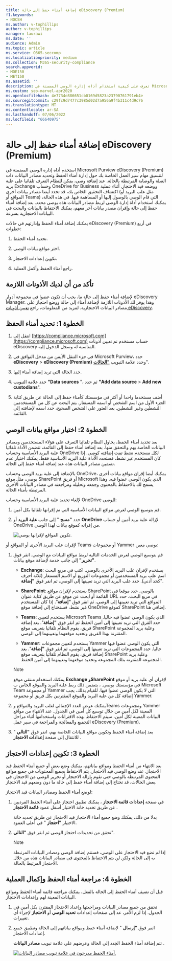 ```yaml
---
title: إضافة أمناء حفظ إلى حالة eDiscovery (Premium)
f1.keywords:
- NOCSH
ms.author: v-tophillips
author: v-tophillips
manager: laurawi
ms.date: ''
audience: Admin
ms.topic: article
ms.service: O365-seccomp
ms.localizationpriority: medium
ms.collection: M365-security-compliance
search.appverid:
- MOE150
- MET150
ms.assetid: ''
description: تعرف على كيفية استخدام أداة إدارة الوصي المضمنة في Microsoft Purview eDiscovery (Premium) لتنسيق مهام سير العمل وتحديد مصادر البيانات ذات الصلة في حالة ما.
ms.custom: seo-marvel-apr2020
ms.openlocfilehash: 4e7734e886651cb0169d5823a23790761791eb4e
ms.sourcegitcommit: c29fc9d7477c3985d02d7a956a9f4b311c4d9c76
ms.translationtype: MT
ms.contentlocale: ar-SA
ms.lasthandoff: 07/06/2022
ms.locfileid: "66640975"
---
```

# <a name="add-custodians-to-an-ediscovery-premium-case"></a>إضافة أمناء حفظ إلى حالة eDiscovery (Premium)

استخدم أداة إدارة الوصي المضمنة في Microsoft Purview eDiscovery (Premium) لتنسيق مهام سير العمل الخاصة بك حول إدارة أمناء الحفظ وتحديد مصادر البيانات ذات الصلة والوصاية المرتبطة بالحالة. عند إضافة وصي، يمكن للنظام التعرف تلقائيا على علبة بريد Exchange وحساب OneDrive for Business ووضعه قيد الاحتجاز. أثناء عملية اكتشاف التحقيق الخاص بك، قد تحدد أيضا مصادر بيانات أخرى (مثل علب البريد أو المواقع أو Teams) التي قام الوصي بالوصول إليها أو المساهمة فيها. في هذه الحالة، يمكنك استخدام أداة إدارة الوصي لربط مصادر البيانات هذه بوصي محدد. بعد إضافة أمناء حفظ إلى حالة وإقران مصدر بيانات آخر معهم، يمكنك الاحتفاظ بالبيانات والبحث في البيانات الاحتجازية بسرعة.

يمكنك إضافة أمناء الحفظ وإدارتهم في حالات eDiscovery (Premium) في أربع خطوات:

1. تحديد أمناء الحفظ.

2. اختر مواقع بيانات الوصي.

3. تكوين إعدادات الاحتجاز.

4. راجع أمناء الحفظ وأكمل العملية.

## <a name="make-sure-you-have-the-necessary-permissions"></a>تأكد من أن لديك الأذونات اللازمة

لإضافة أمناء حفظ إلى حالة ما، يجب أن تكون عضوا في مجموعة أدوار eDiscovery Manager. وهذا يوفر لك الأذونات اللازمة لإضافة أمناء إلى حالة ووضع احتجاز على مصادر البيانات الاحتجازية. لمزيد من المعلومات، راجع [تعيين أذونات eDiscovery](get-started-with-advanced-ediscovery.md#step-2-assign-ediscovery-permissions).

## <a name="step-1-identify-custodians"></a>الخطوة 1: تحديد أمناء الحفظ

1. انتقل إلى [https://compliance.microsoft.com](https://compliance.microsoft.com) حساب مستخدم تم تعيين أذونات eDiscovery المناسبة له وسجل الدخول إليه.

2. في جزء التنقل الأيمن من مدخل التوافق في Microsoft Purview، حدد **eDiscovery** > **eDiscovery (Premium)** وحدد علامة التبويب [**"الحالات**](https://go.microsoft.com/fwlink/p/?linkid=2173764)".

3. حدد الحالة التي تريد إضافة أمناء إليها.

4. حدد علامة التبويب **"Data sources** "، ثم حدد **"Add data source** > **Add new custodians**".

5. أضف مستخدما واحدا أو أكثر في مؤسستك كأمناء حفظ إلى الحالة عن طريق كتابة الجزء الأول من اسم الشخص أو اسمه المستعار. يتم البحث عن كل من المستخدمين النشطين وغير النشطين. بعد العثور على الشخص الصحيح، حدد اسمه لإضافته إلى القائمة. 

## <a name="step-2-choose-custodian-data-locations"></a>الخطوة 2: اختيار مواقع بيانات الوصي

بعد تحديد أمناء الحفظ، يحاول النظام تلقائيا التعرف على هؤلاء المستخدمين ومصادر البيانات الخاصة بهم والتحقق منها. بعد إضافة أمناء حفظ إلى القائمة، تتضمن الأداة تلقائيا علبة البريد الأساسية وحساب OneDrive لكل مستخدم نشط تمت إضافته كوصي. إذا كان المستخدم غير نشط، فستحدد الأداة علبة البريد الأساسية فقط. يمكنك اختيار عدم تضمين مصادر البيانات هذه عند إضافة أمناء حفظ إلى الحالة.

بالإضافة إلى علبة بريد الوصي وحساب OneDrive، يمكنك أيضا إقران مواقع بيانات أخرى بوصي، مثل موقع SharePoint أو فريق Microsoft الذي يكون الوصي عضوا فيه. وهذا يسمح لك بالاحتفاظ بالمحتوى وجمعه وتحليله ومراجعته في مصادر البيانات الأخرى المرتبطة بأمناء الحالة.

لإلغاء تحديد علبة البريد الأساسية وحساب OneDrive للوصي:

1. قم بتوسيع الوصي لعرض مواقع البيانات الأساسية التي تم إقرانها تلقائيا بكل أمين.

2. حدد **"مسح** " إلى جانب **علبة البريد** أو **OneDrive** لإزالة علبة بريد أمين أو حساب OneDrive من إقرانه كموقع بيانات لهذا الوصي.

   ![تكوين المواقع لإقرانها بوصي.](../media/ConfigureCustodianLocations.png)

لإقران علب البريد الأخرى أو المواقع أو Teams أو مجموعات Yammer بوصي معين:

1. قم بتوسيع الوصي لعرض الخدمات التالية لربط مواقع البيانات مع الوصي. انقر فوق **"تحرير"** إلى جانب خدمة لإضافة موقع بيانات.

   - **Exchange**: يستخدم لإقران علب البريد الأخرى بالوصي. اكتب في مربع البحث اسم علب بريد المستخدمين أو مجموعات التوزيع أو الاسم المستعار (ثلاثة أحرف كحد أدنى). حدد علب البريد التي تريد تعيينها إلى الوصي، ثم انقر فوق **"إضافة**".

   - **SharePoint**: يستخدم لإقران مواقع SharePoint بالوصي. حدد موقعا في القائمة أو ابحث عن موقع عن طريق كتابة عنوان URL في مربع البحث. حدد المواقع التي تريد تعيينها إلى الوصي، ثم انقر فوق **"إضافة**". إذا كان المستخدم غير نشط، فستحتاج إلى إضافة موقع OneDrive كموقع SharePoint إضافي هنا. 

   - **Teams**: يستخدم لتعيين Microsoft Teams الذي يكون الوصي عضوا فيه حاليا. حدد الفرق التي تريد تعيينها إلى أمين الحفظ ثم انقر فوق **"إضافة**". بعد إضافة فريق، يقوم النظام تلقائيا بتعريف موقع SharePoint وعلبة بريد المجموعة المقترنة بهذا الفريق وتحديد موقعهما وتعيينهما إلى الوصي.

   - **Yammer**: يستخدم لتعيين مجموعات Yammer التي يكون الوصي عضوا فيها حاليا. حدد المجموعات التي تريد تعيينها إلى الوصي، ثم انقر فوق **"إضافة**". بعد إضافة فريق، يقوم النظام تلقائيا بتعريف موقع SharePoint وعلبة بريد المجموعة المقترنة بتلك المجموعة وتحديد موقعهما وتعيينهما إلى أمين الحفظ.

   > [!NOTE]
   > يمكنك استخدام منتقي موقع **Exchange** **وSharePoint** لإقران أي علبة بريد أو موقع في مؤسستك بوصي. ، يتضمن ذلك ربط علبة البريد والموقع الخاص ب Microsoft Team أو مجموعة Yammer التي لا يكون الوصي عضوا فيها. للقيام بذلك، يجب إضافة كل من علبة البريد والموقع المقترنين بكل فريق أو مجموعة Yammer.

2. يمكنك عرض العدد الإجمالي لعلب البريد والمواقع وTeams ومجموعات Yammer المعينة لكل أمين من خلال توسيع كل أمين في الجدول. عند الانتهاء من مواقع البيانات المعينة لكل أمين، سيتم الاحتفاظ بهذه الاقترانات واستخدامها أثناء مراحل التجميع والمعالجة والمراجعة في سير عمل eDiscovery (Premium).

3. بعد إضافة أمناء الحفظ وتكوين مواقع البيانات الخاصة بهم، انقر فوق **"التالي** " للانتقال إلى صفحة **إعدادات الاحتجاز** .  

## <a name="step-3-configure-hold-settings"></a>الخطوة 3: تكوين إعدادات الاحتجاز

 بعد الانتهاء من أمناء الحفظ ومواقع بياناتهم، يمكنك وضع بعض أو جميع أمناء الحفظ قيد الاحتجاز. عند وضع الوصي قيد الاحتجاز، يتم الاحتفاظ بجميع المحتويات في جميع مواقع المحتوى المرتبطة بالوصي حتى تقوم بإزالة الاحتجاز أو تحرير الوصي من الاحتجاز. في بعض الحالات، قد تحتاج إلى إضافة أمناء حفظ إلى حالة ما دون وضعهم قيد الاحتجاز.

لوضع أمناء الحفظ ومصادر البيانات قيد الاحتجاز:

1. في صفحة **إعدادات قائمة الاحتجاز** ، يمكنك تطبيق احتجاز على أمناء الحفظ الفرديين عن طريق تحديد خانة الاختيار أسفل عمود **قائمة الاحتجاز** .

   بدلا من ذلك، يمكنك وضع جميع أمناء الاحتجاز قيد الاحتجاز عن طريق تحديد خانة الاختيار **"احتجاز** " في أعلى العمود.

2. تحقق من تحديدات احتجاز الوصي ثم انقر فوق **"التالي**".

   > [!NOTE]
   > إذا لم تضع قيد الاحتجاز على الوصي، فستتم إضافة الوصي ومصادر البيانات المرتبطة به إلى الحالة ولكن لن يتم الاحتفاظ بالمحتوى في مصادر البيانات هذه من خلال الاحتجاز المرتبط بالحالة.

## <a name="step-4-review-the-custodians-and-complete-the-process"></a>الخطوة 4: مراجعة أمناء الحفظ وإكمال العملية

قبل أن تضيف أمناء الحفظ إلى الحالة بالفعل، يمكنك مراجعة قائمة أمناء الحفظ ومواقع البيانات المعينة لهم وإعدادات الاحتجاز.

1. تحقق من جميع مصادر البيانات ومراجعتها وإعداد الاحتجاز المقترن بكل أمين في الجدول. إذا لزم الأمر، عد إلى صفحات إعدادات **تحديد الوصي** أو **الاحتجاز** لإجراء أي تغييرات.

2. انقر فوق **"إرسال** " لإضافة أمناء حفظ ومواقع بياناتهم إلى الحالة وتطبيق جميع إعدادات الاحتجاز.

   تتم إضافة أمناء الحفظ الجدد إلى الحالة وعرضهم على علامة تبويب **مصادر البيانات** .

   [![أمناء الحفظ مدرجون في علامة تبويب مصادر البيانات.](../media/DataSourcesTab.png) ](../media/DataSourcesTab.png#lightbox)

